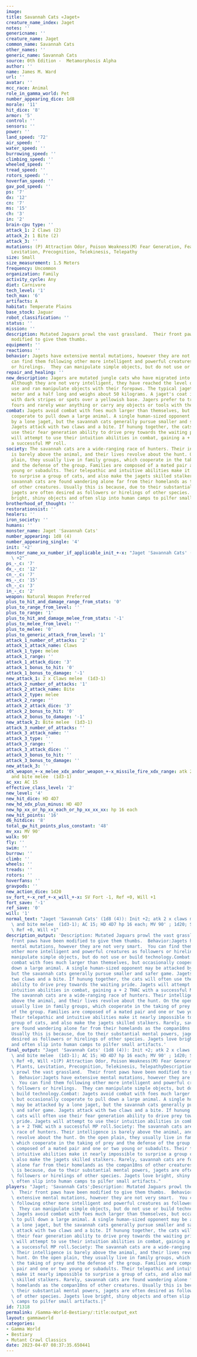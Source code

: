 ```yaml
---
image: 
title: Savannah Cats «Jaget»
creature_name_index: Jaget
notes: ''
genericname: ''
creature_name: Jaget
common_name: Savannah Cats
other_names: ''
generic_name: Savannah Cats
source: 0th Edition -  Metamorphosis Alpha
author: ''
name: James M. Ward
url: ''
avatar: ''
mcc_race: Animal
role_in_gamma_world: Pet
number_appearing_dice: 1d8
morale: '11'
hit_dice: '8'
armor: '5'
control: ''
sensors: ''
power: ''
land_speed: '72'
air_speed: ''
water_speed: ''
burrowing_speed: ''
climbing_speed: ''
wheeled_speed: ''
tread_speed: ''
rotors_speed: ''
hoverfan_speed: ''
gav_pod_speed: ''
ps: '7'
dx: '12'
cn: '7'
ms: '15'
ch: '3'
in: '2'
brain-cpu type: ''
attack_1: 2 Claws (2)
attack_2: 1 Bite (2)
attack_3: ''
mutations: (P) Attraction Odor, Poison Weakness(M) Fear Generation, Fear of Plants,
  Levitation, Precognition, Telekinesis, Telepathy
size: Small
size_measurement: 1.5 Meters
frequency: Uncommon
organization: Family
activity_cycle: Any
diet: Carnivore
tech_level: '1'
tech_max: '6'
artifacts: A
habitat: Temperate Plains
base_stock: Jaguar
robot_classification: ''
status: ''
mission: ''
description: Mutated Jaguars prowl the vast grassland.  Their front paws have been
  modified to give them thumbs.
equipment: ''
reactions: ''
behavior: Jagets have extensive mental mutations, however they are not very smart.  You
  can find them following other more intelligent and powerful creatures as followers
  or hirelings.  They can manipulate simple objects, but do not use or build technology.
repair_and_healing: ''
new_description: Jagers are mutated jungle cats who have migrated into the open plains.
  Although they are not very intelligent, they have reached the level of basic tool
  use and ran manipulate objects with their forepaws. The typical jaget is about a
  meter and a half long and weighs about 50 kilograms. A jaget's coat is stippled
  with dark stripes or spots over a yellowish base. Jagers prefer to travel on all
  fours and rarely wear anything or carry any objects or tools with them.
combat: Jagets avoid combat with foes much larger than themselves, but occasionally
  cooperate to pull down a large animal. A single human-sized opponent may be attacked
  by a lone jaget, but the savannah cats generally pursue smaller and safer game.
  Jagets attack with two claws and a bite. If hunung together, the cats will often
  use their fear generation ability to drive prey towards the waiting pride. Jagets
  will attempt to use their intuition abilities in combat, gaining a + 2 THAC with
  a successful MP roll.
society: The savannah cats are a wide-ranging race of hunters. Their intelligence
  is barely above the animal, and their lives revolve about the hunt. On the open
  plain, they usually live in family groups, which cooperate in the taking of prey
  and the defense of the group. Families are composed of a mated pair and one or two
  young or subadults. Their telepathic and intuitive abilities make it nearly impossible
  to surprise a group of cats, and also make the jagets skilled stalkers. Rarely,
  savannah cats are found wandering alone far from their homelands as the compan10ns
  of other creatures. Usually this is because, due to their substantial mental powers,
  jagets are often desired as followers or hirelings of other species. Jagets love
  bright, shiny objects and often slip into human camps to pilfer small artifacts.
brotherhood_of_thought: ''
restorationsist: ''
healers: ''
iron_society: ''
humans: ''
monster_name: Jaget 'Savannah Cats'
number_appearing: 1d8 (4)
number_appearing_single: '4'
init: '+2'
monster_name_xx_number_if_applicable_init_+-x: "Jaget 'Savannah Cats' (1d8 (4)): Init\
  \ +2"
ps_-_c: '7'
dx_-_c: '12'
cn_-_c: '7'
ms_-_c: '15'
ch_-_c: '3'
in_-_c: '2'
weapon: Natural Weapon Preferred
plus_to_hit_and_damage_range_from_stats: '0'
plus_to_range_from_level: ''
plus_to_range: '1'
plus_to_hit_and_damage_melee_from_stats: '-1'
plus_to_melee_from_level: ''
plus_to_melee: '0'
plus_to_generic_attack_from_level: '1'
attack_1_number_of_attacks: '2'
attack_1_attack_name: Claws
attack_1_type: melee
attack_1_range: ''
attack_1_attack_dice: '3'
attack_1_bonus_to_hit: '0'
attack_1_bonus_to_damage: '-1'
new_attack_1: 2 x Claws melee  (1d3-1)
attack_2_number_of_attacks: '1'
attack_2_attack_name: Bite
attack_2_type: melee
attack_2_range: ''
attack_2_attack_dice: '3'
attack_2_bonus_to_hit: '0'
attack_2_bonus_to_damage: '-1'
new_attack_2: Bite melee  (1d3-1)
attack_3_number_of_attacks: ''
attack_3_attack_name: ''
attack_3_type: ''
attack_3_range: ''
attack_3_attack_dice: ''
attack_3_bonus_to_hit: ''
attack_3_bonus_to_damage: ''
new_attack_3: ''
atk_weapon_+-x_melee_xdx_andor_weapon_+-x_missile_fire_xdx_range: atk 2 x claws melee  (1d3-1)
  and bite melee  (1d3-1)
ac_xx: AC 15
effective_class_level: '2'
new_level: '4'
new_hit_dice: HD 4D7
new_hd_xdx_plus_minus: HD 4D7
new_hp_xx_or_hp_xx_each_or_hp_xx_xx_xx: hp 16 each
new_hit_points: '16'
d6_hitdice: '8'
total_gw_hit_points_plus_constant: '48'
mv_xx: MV 90'
walk: 90'
fly: ''
swim: ''
burrow: ''
climb: ''
wheels: ''
treads: ''
rotors: ''
hoverfans: ''
gravpods: ''
new_action_dice: 1d20
sv_fort_+-x_ref_+-x_will_+-x: SV Fort -1, Ref +0, Will +1
fort_save: '-1'
ref_save: '0'
will: '1'
normal_text: "Jaget 'Savannah Cats' (1d8 (4)): Init +2; atk 2 x claws melee  (1d3-1)\
  \ and bite melee  (1d3-1); AC 15; HD 4D7 hp 16 each; MV 90' ; 1d20; SV Fort -1,\
  \ Ref +0, Will +1"
description_output: 'Description: Mutated Jaguars prowl the vast grassland.  Their
  front paws have been modified to give them thumbs.  Behavior:Jagets have extensive
  mental mutations, however they are not very smart.  You can find them following
  other more intelligent and powerful creatures as followers or hirelings.  They can
  manipulate simple objects, but do not use or build technology.Combat: Jagets avoid
  combat with foes much larger than themselves, but occasionally cooperate to pull
  down a large animal. A single human-sized opponent may be attacked by a lone jaget,
  but the savannah cats generally pursue smaller and safer game. Jagets attack with
  two claws and a bite. If hunung together, the cats will often use their fear generation
  ability to drive prey towards the waiting pride. Jagets will attempt to use their
  intuition abilities in combat, gaining a + 2 THAC with a successful MP roll.Society:
  The savannah cats are a wide-ranging race of hunters. Their intelligence is barely
  above the animal, and their lives revolve about the hunt. On the open plain, they
  usually live in family groups, which cooperate in the taking of prey and the defense
  of the group. Families are composed of a mated pair and one or two young or subadults.
  Their telepathic and intuitive abilities make it nearly impossible to surprise a
  group of cats, and also make the jagets skilled stalkers. Rarely, savannah cats
  are found wandering alone far from their homelands as the compan10ns of other creatures.
  Usually this is because, due to their substantial mental powers, jagets are often
  desired as followers or hirelings of other species. Jagets love bright, shiny objects
  and often slip into human camps to pilfer small artifacts.'
final_output: "Jaget 'Savannah Cats' (1d8 (4)): Init +2; atk 2 x claws melee  (1d3-1)\
  \ and bite melee  (1d3-1); AC 15; HD 4D7 hp 16 each; MV 90' ; 1d20; SV Fort -1,\
  \ Ref +0, Will +1(P) Attraction Odor, Poison Weakness(M) Fear Generation, Fear of\
  \ Plants, Levitation, Precognition, Telekinesis, TelepathyDescription: Mutated Jaguars\
  \ prowl the vast grassland.  Their front paws have been modified to give them thumbs.\
  \  Behavior:Jagets have extensive mental mutations, however they are not very smart.\
  \  You can find them following other more intelligent and powerful creatures as\
  \ followers or hirelings.  They can manipulate simple objects, but do not use or\
  \ build technology.Combat: Jagets avoid combat with foes much larger than themselves,\
  \ but occasionally cooperate to pull down a large animal. A single human-sized opponent\
  \ may be attacked by a lone jaget, but the savannah cats generally pursue smaller\
  \ and safer game. Jagets attack with two claws and a bite. If hunung together, the\
  \ cats will often use their fear generation ability to drive prey towards the waiting\
  \ pride. Jagets will attempt to use their intuition abilities in combat, gaining\
  \ a + 2 THAC with a successful MP roll.Society: The savannah cats are a wide-ranging\
  \ race of hunters. Their intelligence is barely above the animal, and their lives\
  \ revolve about the hunt. On the open plain, they usually live in family groups,\
  \ which cooperate in the taking of prey and the defense of the group. Families are\
  \ composed of a mated pair and one or two young or subadults. Their telepathic and\
  \ intuitive abilities make it nearly impossible to surprise a group of cats, and\
  \ also make the jagets skilled stalkers. Rarely, savannah cats are found wandering\
  \ alone far from their homelands as the compan10ns of other creatures. Usually this\
  \ is because, due to their substantial mental powers, jagets are often desired as\
  \ followers or hirelings of other species. Jagets love bright, shiny objects and\
  \ often slip into human camps to pilfer small artifacts."
players: "Jaget; 'Savannah Cats';Description: Mutated Jaguars prowl the vast grassland.\
  \  Their front paws have been modified to give them thumbs.  Behavior:Jagets have\
  \ extensive mental mutations, however they are not very smart.  You can find them\
  \ following other more intelligent and powerful creatures as followers or hirelings.\
  \  They can manipulate simple objects, but do not use or build technology.Combat:\
  \ Jagets avoid combat with foes much larger than themselves, but occasionally cooperate\
  \ to pull down a large animal. A single human-sized opponent may be attacked by\
  \ a lone jaget, but the savannah cats generally pursue smaller and safer game. Jagets\
  \ attack with two claws and a bite. If hunung together, the cats will often use\
  \ their fear generation ability to drive prey towards the waiting pride. Jagets\
  \ will attempt to use their intuition abilities in combat, gaining a + 2 THAC with\
  \ a successful MP roll.Society: The savannah cats are a wide-ranging race of hunters.\
  \ Their intelligence is barely above the animal, and their lives revolve about the\
  \ hunt. On the open plain, they usually live in family groups, which cooperate in\
  \ the taking of prey and the defense of the group. Families are composed of a mated\
  \ pair and one or two young or subadults. Their telepathic and intuitive abilities\
  \ make it nearly impossible to surprise a group of cats, and also make the jagets\
  \ skilled stalkers. Rarely, savannah cats are found wandering alone far from their\
  \ homelands as the compan10ns of other creatures. Usually this is because, due to\
  \ their substantial mental powers, jagets are often desired as followers or hirelings\
  \ of other species. Jagets love bright, shiny objects and often slip into human\
  \ camps to pilfer small artifacts.|"
id: 71318
permalink: /Gamma-World-Bestiary/:title:output_ext
layout: gammaworld
categories:
- Gamma World
- Bestiary
- Mutant Crawl Classics
date: 2023-04-07 08:37:35.650441
---
```


